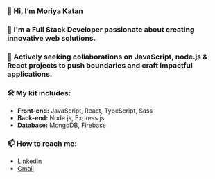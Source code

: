 ### 👋 Hi, I’m Moriya Katan 
### 🌱 I'm a Full Stack Developer passionate about creating innovative web solutions.
### 👀 Actively seeking collaborations on JavaScript, node.js & React projects to push boundaries and craft impactful applications.
### 🛠️ My kit includes:
- **Front-end:** JavaScript, React, TypeScript, Sass
- **Back-end:** Node.js, Express.js
- **Database:** MongoDB, Firebase

### 📫 How to reach me:
- [LinkedIn](https://www.linkedin.com/in/moriya-katan-5248316b/)
- [Gmail](mailto:moriyakatan@gmail.com)

<!---
mktana/mktana is a ✨ special ✨ repository because its `README.md` (this file) appears on your GitHub profile.
You can click the Preview link to take a look at your changes.
--->
